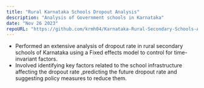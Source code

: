 ```yaml
---
title: "Rural Karnataka Schools Dropout Analysis"
description: "Analysis of Government schools in Karnataka"
date: "Nov 26 2023"
repoURL: "https://github.com/krmh04/Karnataka-Rural-Secondary-Schools-Analysis"
---
```

- Performed an extensive analysis of dropout rate in rural secondary schools of Karnataka using a Fixed effects model to control for time-invariant factors.
- Involved identifying key factors related to the school infrastructure affecting the dropout rate ,predicting the future
dropout rate and suggesting policy measures to reduce them.
 